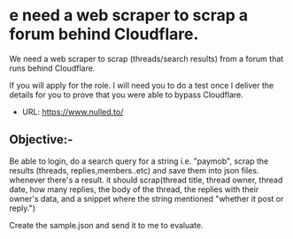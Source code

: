 # e need a web scraper to scrap a forum behind Cloudflare.

We need a web scraper to scrap (threads/search results) from a forum that runs behind Cloudflare.

If you will apply for the role. I will need you to do a test once I deliver the details for you to prove that you were able to bypass Cloudflare.

- URL: https://www.nulled.to/

## Objective:-
Be able to login, do a search query for a string i.e. "paymob", scrap the results (threads, replies,members..etc) and save them into json files.
whenever there's a result. it should scrap(thread title, thread owner, thread date, how many replies, the body of the thread, the replies with their owner's data, and a snippet where the string mentioned "whether it post or reply.")

Create the sample.json and send it to me to evaluate.
